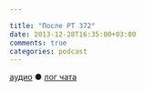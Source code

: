 ```yaml
---

title: "После РТ 372"
date: 2013-12-28T16:35:00+03:00
comments: true
categories: podcast
---
```

[аудио](http://cdn.radio-t.com/rt372post.mp3) ● [лог чата](http://chat.radio-t.com/logs/radio-t-372.html) <audio src="http://cdn.radio-t.com/rt372post.mp3" preload="none">
